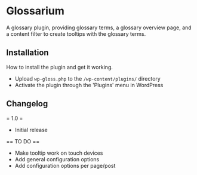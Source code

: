 # Glossarium

A glossary plugin, providing glossary terms, a glossary overview page, and a content filter to create tooltips with the glossary terms.

## Installation

How to install the plugin and get it working.

* Upload `wp-gloss.php` to the `/wp-content/plugins/` directory
* Activate the plugin through the 'Plugins' menu in WordPress

## Changelog

= 1.0 =
* Initial release

== TO DO ==

* Make tooltip work on touch devices
* Add general configuration options
* Add configuration options per page/post
